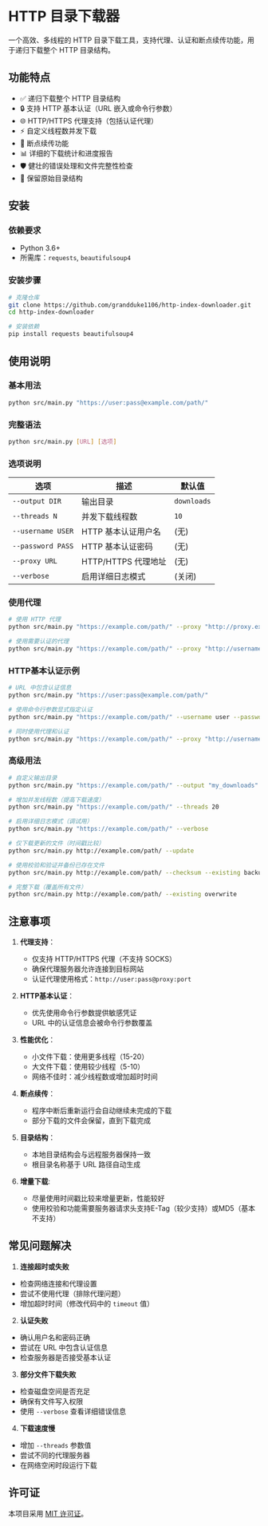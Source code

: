 # HTTP 目录下载器

一个高效、多线程的 HTTP 目录下载工具，支持代理、认证和断点续传功能，用于递归下载整个 HTTP 目录结构。

## 功能特点

- ✅ 递归下载整个 HTTP 目录结构
- 🔒 支持 HTTP 基本认证（URL 嵌入或命令行参数）
- 🌐 HTTP/HTTPS 代理支持（包括认证代理）
- ⚡ 自定义线程数并发下载
- 🔁 断点续传功能
- 📊 详细的下载统计和进度报告
- 🛡️ 健壮的错误处理和文件完整性检查
- 📁 保留原始目录结构

## 安装

### 依赖要求

- Python 3.6+
- 所需库：`requests`, `beautifulsoup4`

### 安装步骤

```bash
# 克隆仓库
git clone https://github.com/grandduke1106/http-index-downloader.git
cd http-index-downloader

# 安装依赖
pip install requests beautifulsoup4
```

## 使用说明

### 基本用法

```bash
python src/main.py "https://user:pass@example.com/path/"
```

### 完整语法

```bash
python src/main.py [URL] [选项]
```

### 选项说明

| 选项 | 描述 | 默认值 |
|------|------|--------|
| `--output DIR` | 输出目录 | `downloads` |
| `--threads N` | 并发下载线程数 | `10` |
| `--username USER` | HTTP 基本认证用户名 | (无) |
| `--password PASS` | HTTP 基本认证密码 | (无) |
| `--proxy URL` | HTTP/HTTPS 代理地址 | (无) |
| `--verbose` | 启用详细日志模式 | (关闭) |

### 使用代理

```bash
# 使用 HTTP 代理
python src/main.py "https://example.com/path/" --proxy "http://proxy.example.com:8080"

# 使用需要认证的代理
python src/main.py "https://example.com/path/" --proxy "http://username:password@proxy.example.com:8080"

```

### HTTP基本认证示例

```bash
# URL 中包含认证信息
python src/main.py "https://user:pass@example.com/path/"

# 使用命令行参数显式指定认证
python src/main.py "https://example.com/path/" --username user --password pass

# 同时使用代理和认证
python src/main.py "https://example.com/path/" --proxy "http://username:password@proxy:8080" --username user --password pass
```

### 高级用法

```bash
# 自定义输出目录
python src/main.py "https://example.com/path/" --output "my_downloads"

# 增加并发线程数（提高下载速度）
python src/main.py "https://example.com/path/" --threads 20

# 启用详细日志模式（调试用）
python src/main.py "https://example.com/path/" --verbose

# 仅下载更新的文件（时间戳比较）
python src/main.py http://example.com/path/ --update

# 使用校验和验证并备份已存在文件
python src/main.py http://example.com/path/ --checksum --existing backup

# 完整下载（覆盖所有文件）
python src/main.py http://example.com/path/ --existing overwrite
```


## 注意事项

1. **代理支持**：
   - 仅支持 HTTP/HTTPS 代理（不支持 SOCKS）
   - 确保代理服务器允许连接到目标网站
   - 认证代理使用格式：`http://user:pass@proxy:port`

2. **HTTP基本认证**：
   - 优先使用命令行参数提供敏感凭证
   - URL 中的认证信息会被命令行参数覆盖

3. **性能优化**：
   - 小文件下载：使用更多线程（15-20）
   - 大文件下载：使用较少线程（5-10）
   - 网络不佳时：减少线程数或增加超时时间

4. **断点续传**：
   - 程序中断后重新运行会自动继续未完成的下载
   - 部分下载的文件会保留，直到下载完成

5. **目录结构**：
   - 本地目录结构会与远程服务器保持一致
   - 根目录名称基于 URL 路径自动生成

6. **增量下载**:
   - 尽量使用时间戳比较来增量更新，性能较好
   - 使用校验和功能需要服务器请求头支持E-Tag（较少支持）或MD5（基本不支持）

## 常见问题解决

1. **连接超时或失败**
- 检查网络连接和代理设置
- 尝试不使用代理（排除代理问题）
- 增加超时时间（修改代码中的 `timeout` 值）

2. **认证失败**
- 确认用户名和密码正确
- 尝试在 URL 中包含认证信息
- 检查服务器是否接受基本认证

3. **部分文件下载失败**
- 检查磁盘空间是否充足
- 确保有文件写入权限
- 使用 `--verbose` 查看详细错误信息

4. **下载速度慢**
- 增加 `--threads` 参数值
- 尝试不同的代理服务器
- 在网络空闲时段运行下载


## 许可证

本项目采用 [MIT 许可证](LICENSE)。